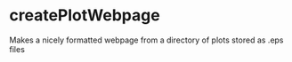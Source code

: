 createPlotWebpage
=================

Makes a nicely formatted webpage from a directory of plots stored as .eps files